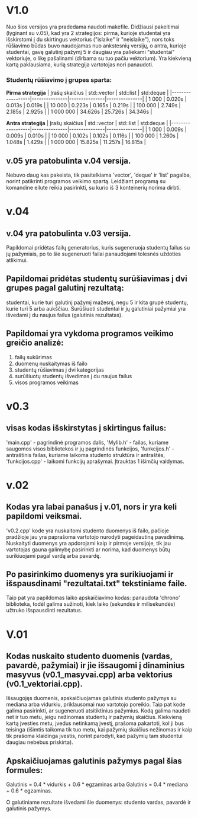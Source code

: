 # V1.0

Nuo šios versijos yra pradedama naudoti makefile. Didžiausi pakeitimai (lyginant su v.05), kad yra 2 strategijos: pirma, kurioje studentai yra išskirstomi į du skirtingus vektorius ("islaike" ir "neislaike"), nors toks rūšiavimo būdas buvo naudojamas nuo ankstesnių versijų, o antra, kurioje studentai, gavę galutinį pažymį 5 ir daugiau yra paliekami "studentai" vektoriuje, o likę pašalinami (dirbama su tuo pačiu vektorium). Yra kiekvieną kartą paklausiama, kurią strategija vartotojas nori panaudoti.

### Studentų rūšiavimo į grupes sparta:

**Pirma strategija**
|  Įrašų skaičius  |  std::vector  |   std::list   |   std:deque   |
|------------------|---------------|---------------|---------------|
|    1 000         |  0.020s       |   0.013s      |   0.019s      |
|    10 000        |  0.223s       |   0.165s      |   0.219s      |
|    100 000       |  2.749s       |   2.185s      |   2.925s      |
|    1 000 000     |  34.626s      |   25.726s     |   34.346s     |

**Antra strategija**
|  Įrašų skaičius  |  std::vector  |   std::list   |   std:deque   |
|------------------|---------------|---------------|---------------|
|    1 000         |  0.009s       |   0.009s      |   0.010s      |
|    10 000        |  0.102s       |   0.102s      |   0.116s      |
|    100 000       |  1.260s       |   1.048s      |   1.429s      |
|    1 000 000     |  15.825s      |   11.257s     |   16.815s     |

## v.05 yra patobulinta v.04 versija. 
Nebuvo daug kas pakeista, tik pasitelkiama 'vector', 'deque' ir 'list' pagalba, norint patikrinti programos veikimo spartą. Leidžiant programą su komandine eilute reikia pasirinkti, su kurio iš 3 konteinerių norima dirbti.

# v.04

## v.04 yra patobulinta v.03 versija. 
Papildomai pridėtas failų generatorius, kuris sugeneruoja studentų failus su jų pažymiais, po to šie sugeneruoti failai panaudojami tolesnės uždoties atlikimui. 

## Papildomai pridėtas studentų surūšiavimas į dvi grupes pagal galutinį rezultatą:
studentai, kurie turi galutinį pažymį mažesnį, negu 5 ir kita grupė studentų, kurie turi 5 arba aukščiau. Surūšiuoti studentai ir jų galutiniai pažymiai yra išvedami į du naujus failus (galutinis rezultatas).

## Papildomai yra vykdoma programos veikimo greičio analizė:
1. failų sukūrimas
2. duomenų nuskaitymas iš failo
3. studentų rūšiavimas į dvi kategorijas
4. surūšiuotų studentų išvedimas į du naujus failus
5. visos programos veikimas

# v0.3 

## visas kodas išskirstytas į skirtingus failus: 
'main.cpp' - pagrindinė programos dalis, 'Mylib.h' - failas, kuriame saugomos visos bibliotekos ir jų pagrindinės funkcijos, 'funkcijos.h' - antraštinis failas, kuriame laikoma studento struktūra ir antraštės, 'funkcijos.cpp' - laikomi funkcijų aprašymai. 
Įtrauktas 1 išimčių valdymas.

# v.02

## Kodas yra labai panašus į v.01, nors ir yra keli papildomi veiksmai. 
'v0.2.cpp' kode yra nuskaitomi studento duomenys iš failo, pačioje pradžioje jau yra paprašoma vartotojo nurodyti pageidautiną pavadinimą. Nuskaityti duomenys yra apdorojami kaip ir pirmoje versijoje, tik jau vartotojas gauna galimybę pasirinkti ar norima, kad duomenys būtų surikiuojami pagal vardą arba pavardę. 
## Po pasirinkimo duomenys yra surikiuojami ir išspausdinami "rezultatai.txt" tekstiniame faile.
Taip pat yra papildomas laiko apskaičiavimo kodas: panaudota 'chrono' biblioteka, todėl galima sužinoti, kiek laiko (sekundės ir milisekundės) užtruko išspausdinti rezultatus.

# V.01

## Kodas nuskaito studento duomenis (vardas, pavardė, pažymiai) ir jie išsaugomi į dinaminius masyvus (v0.1_masyvai.cpp) arba vektorius (v0.1_vektoriai.cpp). 

Išsaugojęs duomenis, apskaičiuojamas galutinis studento pažymys su mediana arba vidurkiu, priklausomai nuo vartotojo poreikio. 
Taip pat kode galima pasirinkti, ar sugeneruoti atsitiktinius pažymius. Kodą galima naudoti net ir tuo metu, jeigu nežinomas studentų ir pažymių skaičius. Kiekvieną kartą įvesties metu, įvedus netinkamą įvestį, prašoma pakartoti, kol ji bus teisinga (išimtis taikoma tik tuo metu, kai pažymių skaičius nežinomas ir kaip tik prašoma klaidinga įvestis, norint parodyti, kad pažymių tam studentui daugiau nebebus priskirta).

## Apskaičiuojamas galutinis pažymys pagal šias formules: 
Galutinis = 0.4 * vidurkis + 0.6 * egzaminas 
arba 
Galutinis = 0.4 * mediana + 0.6 * egzaminas. 

O galutiniame rezultate išvedami šie duomenys: studento vardas, pavardė ir galutinis pažymys.
